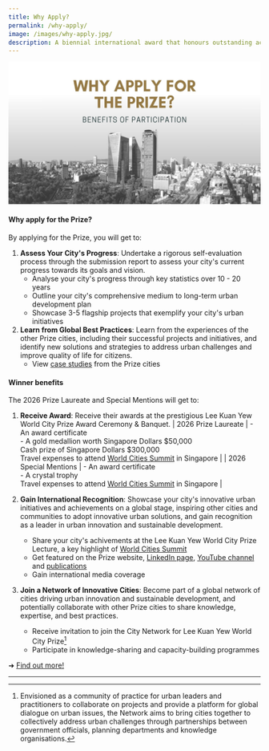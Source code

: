 ```yaml
---
title: Why Apply?
permalink: /why-apply/
image: /images/why-apply.jpg/
description: A biennial international award that honours outstanding achievements and contributions to the creation of liveable, vibrant and sustainable urban communities around the world.
---
```


![Why oh why](/images/why-apply.jpg)

#### **Why apply for the Prize?**

By applying for the Prize, you will get to: 

1. **Assess Your City's Progress**: Undertake a rigorous self-evaluation process through the submission report to assess your city's current progress towards its goals and vision.
   - Analyse your city's progress through key statistics over 10 - 20 years
   - Outline your city's comprehensive medium to long-term urban development plan
   - Showcase 3-5 flagship projects that exemplify your city's urban initiatives 
2. **Learn from Global Best Practices**: Learn from the experiences of the other Prize cities, including their successful projects and initiatives, and identify new solutions and strategies to address urban challenges and improve quality of life for citizens.
   - View [case studies](/resources/case-studies/) from the Prize cities

#### **Winner benefits**

The 2026 Prize Laureate and Special Mentions will get to:

1. **Receive Award**: Receive their awards at the prestigious Lee Kuan Yew World City Prize Award Ceremony & Banquet.
| 2026 Prize Laureate | - An award certificate <br> - A gold medallion worth Singapore Dollars $50,000 <br> Cash prize of Singapore Dollars $300,000 <br> Travel expenses to attend [World Cities Summit](https://www.worldcitiessummit.com.sg) in Singapore |
| 2026 Special Mentions | - An award certificate <br> - A crystal trophy <br> Travel expenses to attend [World Cities Summit](https://www.worldcitiessummit.com.sg) in Singapore |
3. **Gain International Recognition**: Showcase your city's innovative urban initiatives and achievements on a global stage, inspiring other cities and communities to adopt innovative urban solutions, and gain recognition as a leader in urban innovation and sustainable development. 
   - Share your city's achivements at the Lee Kuan Yew World City Prize Lecture, a key highlight of [World Cities Summit](https://www.worldcitiessummit.com.sg/)
   - Get featured on the Prize website, [LinkedIn page](https://www.linkedin.com/company/worldcityprize/), [YouTube channel](https://www.youtube.com/@worldcityprize) and [publications](documents/worldcityprize-2024.pdf/)
   - Gain international media coverage

4. **Join a Network of Innovative Cities**: Become part of a global network of cities driving urban innovation and sustainable development, and potentially collaborate with other Prize cities to share knowledge, expertise, and best practices.
   - Receive invitation to join the City Network for Lee Kuan Yew World City Prize[^1]
   - Participate in knowledge-sharing and capacity-building programmes


➜ [Find out more!](/prize-cycle/)

---

[^1]: Envisioned as a community of practice for urban leaders and practitioners to collaborate on projects and provide a platform for global dialogue on urban issues, the Network aims to bring cities together to collectively address urban challenges through partnerships between government officials, planning departments and knowledge organisations.
